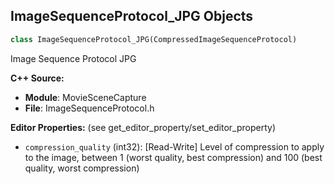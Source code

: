 ## ImageSequenceProtocol_JPG Objects

```python
class ImageSequenceProtocol_JPG(CompressedImageSequenceProtocol)
```

Image Sequence Protocol JPG

**C++ Source:**

- **Module**: MovieSceneCapture
- **File**: ImageSequenceProtocol.h

**Editor Properties:** (see get_editor_property/set_editor_property)

- ``compression_quality`` (int32):  [Read-Write] Level of compression to apply to the image, between 1 (worst quality, best compression) and 100 (best quality, worst compression)

<a id="unreal.ImageSequenceProtocol_EXR"></a>